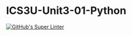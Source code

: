 # ICS3U-Unit3-01-Python
[![GitHub's Super Linter](https://github.com/Yiyun-Qin/ICS3U-Unit3-01-Python/workflows/GitHub's%20Super%20Linter/badge.svg)](https://github.com/Yiyun-Qin/ICS3U-Unit3-01-Python/actions)
